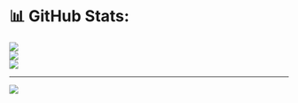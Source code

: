 # 📊 GitHub Stats:
![](https://github-readme-stats.vercel.app/api?username=offmtm&theme=dark&hide_border=false&include_all_commits=false&count_private=false)<br/>
![](https://github-readme-streak-stats.herokuapp.com/?user=offmtm&theme=dark&hide_border=false)<br/>
![](https://github-readme-stats.vercel.app/api/top-langs/?username=offmtm&theme=dark&hide_border=false&include_all_commits=false&count_private=false&layout=compact)

---
[![](https://visitcount.itsvg.in/api?id=offmtm&icon=0&color=0)](https://visitcount.itsvg.in)

